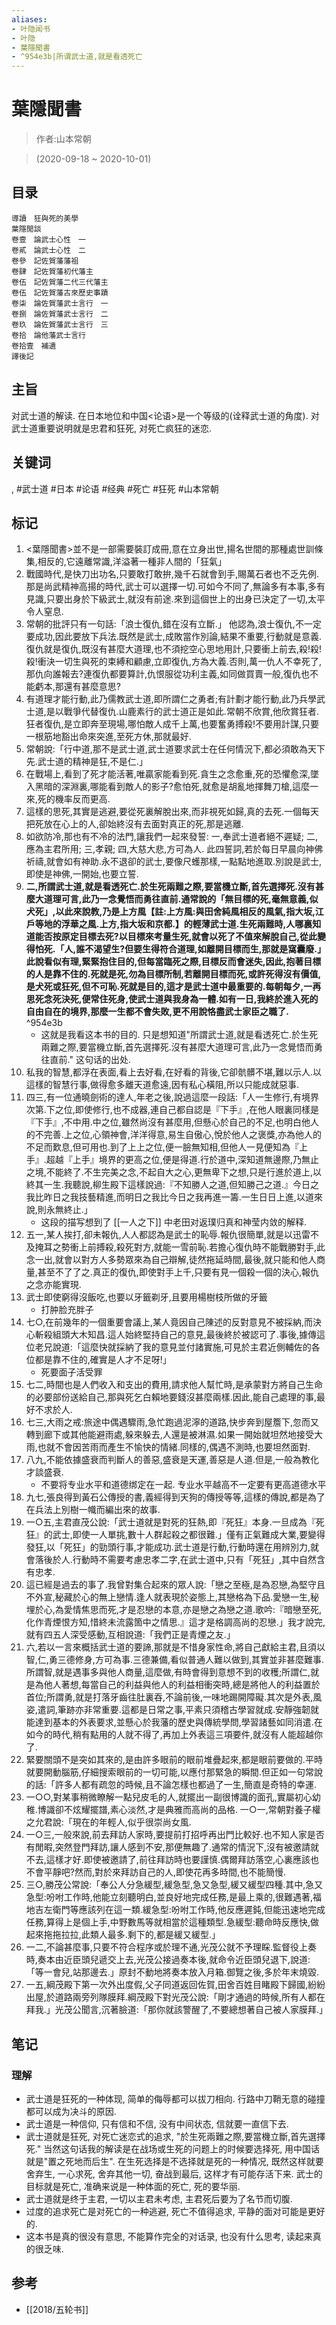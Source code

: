```yaml
---
aliases:
- 叶隐闻书
- 叶隐
- 葉隱聞書
- ^954e3b|所谓武士道,就是看透死亡
---
```


# 葉隱聞書

> 作者:山本常朝

> (2020-09-18 \~ 2020-10-01)


## 目录
```
導讀　狂與死的美學
葉隱閒談
卷壹　論武士心性　一
卷貳　論武士心性　二
卷參　記佐賀藩藩祖
卷肆　記佐賀藩初代藩主
卷伍　記佐賀藩二代三代藩主
卷伍　記佐賀藩古來歷史事蹟
卷柒　論佐賀藩武士言行　一
卷捌　論佐賀藩武士言行　二
卷玖　論佐賀藩武士言行　三
卷拾　論他藩武士言行
卷拾壹　補遺
譯後記
```

## 主旨
对武士道的解读. 在日本地位和中国<论语>是一个等级的(诠释武士道的角度). 对武士道重要说明就是忠君和狂死, 对死亡疯狂的迷恋.

## 关键词
, #武士道 #日本 #论语 #经典 #死亡 #狂死 #山本常朝

## 标记
1. <葉隱聞書>並不是一部需要裝訂成冊,意在立身出世,揚名世間的那種處世訓條集,相反的,它遠離常識,洋溢著一種非人間的「狂氣」
2. 戰國時代,是快刀出功名,只要敢打敢拚,幾千石就會到手,賜萬石者也不乏先例.那是尚武精神高揚的時代,武士可以選擇一切.可如今不同了,無論多有本事,多有見識,只要出身於下級武士,就沒有前途.來到這個世上的出身已決定了一切,太平令人窒息.
3. 常朝的批評只有一句話:「浪士復仇,錯在沒有立斷.」   他認為,浪士復仇,不一定要成功,因此要放下兵法.既然是武士,成敗當作別論,結果不重要,行動就是意義.復仇就是復仇,既沒有甚麼大道理,也不須挖空心思地用計,只要衝上前去,殺!殺!殺!衝決一切生與死的束縛和顧慮,立即復仇,方為大義.否則,萬一仇人不幸死了,那仇向誰報去?連復仇都要算計,仇恨服從功利主義,如同做買賣一般,復仇也不能虧本,那還有甚麼意思?
4. 有道理才能行動,此乃儒教武士道,即所謂仁之勇者;有計劃才能行動,此乃兵學武士道,是以戰爭代替復仇.山鹿素行的武士道正是如此.常朝不欣賞,他欣賞狂者.狂者復仇,是立即奔至現場,哪怕敵人成千上萬,也要奮勇搏殺!不要用計謀,只要一根筋地豁出命來突進,至死方休,那就最好.
5. 常朝說:「行中道,那不是武士道,武士道要求武士在任何情況下,都必須敢為天下先.武士道的精神是狂,不是仁.」
6. 在戰場上,看到了死才能活著,唯贏家能看到死.貪生之念愈重,死的恐懼愈深,墜入黑暗的深淵裏,哪能看到敵人的影子?愈怕死,就愈是胡亂地揮舞刀槍,這麼一來,死的機率反而更高.
7. 這樣的思死,其實是逃避,要從死裏解脫出來,而非視死如歸,真的去死.一個每天把死放在心上的人,卻始終沒有去面對真正的死,那是逃離.
8. 如欲防冷,那也有不冷的法門,讓我們一起來發誓: 一,奉武士道者絕不遲疑; 二,應為主君所用; 三,孝親; 四,大慈大悲,方可為人. 此四誓詞,若於每日早晨向神佛祈禱,就會如有神助.永不退卻的武士,要像尺蠖那樣,一點點地進取.別說是武士,即使是神佛,一開始,也要立誓.
9. **二,所謂武士道,就是看透死亡.於生死兩難之際,要當機立斷,首先選擇死.沒有甚麼大道理可言,此乃一念覺悟而勇往直前.通常說的「無目標的死,毫無意義,似犬死」,以此來說教,乃是上方風【註:上方風:與田舍純風相反的風氣,指大坂,江戶等地的浮華之風.上方,指大坂和京都.】的輕薄武士道.生死兩難時,人哪裏知道能否按原定目標去死?以目標來考量生死,就會以死了不值來解脫自己,從此變得怕死.「人,誰不渴望生?但要生得符合道理,如離開目標而生,那就是窩囊廢.」此說看似有理,緊緊抱住目的,但每當臨死之際,目標反而會迷失,因此,抱著目標的人是靠不住的.死就是死,勿為目標所制,若離開目標而死,或許死得沒有價值,是犬死或狂死,但不可恥.死就是目的,這才是武士道中最重要的.每朝每夕,一再思死念死決死,便常住死身,使武士道與我身為一體.如有一日,我終於進入死的自由自在的境界,那麼一生都不會失敗,更不用說恪盡武士家臣之職了.** ^954e3b
    * 这就是我看这本书的目的. 只是想知道"所謂武士道,就是看透死亡.於生死兩難之際,要當機立斷,首先選擇死.沒有甚麼大道理可言,此乃一念覺悟而勇往直前." 这句话的出处.
10. 私我的智慧,都浮在表面,看上去好看,在好看的背後,它卻骯髒不堪,難以示人.以這樣的智慧行事,做得愈多離天道愈遠,因有私心橫阻,所以只能成就惡事.
11. 四三,有一位通曉劍術的達人,年老之後,說過這麼一段話:「人一生修行,有境界次第.下之位,即使修行,也不成器,連自己都自認是『下手』,在他人眼裏同樣是『下手』,不中用.中之位,雖然尚沒有甚麼用,但懸心於自己的不足,也明白他人的不完善.上之位,心領神會,洋洋得意,易生自傲心,悅於他人之褒獎,亦為他人的不足而歎息,但可用也.到了上上之位,便一臉無知相,但他人一見便知為『上手』.超越『上手』境界的更高之位,便是得道.行於道中,深知道無邊際,乃無止之境,不能終了.不生完美之念,不起自大之心,更無卑下之想,只是行進於道上,以終其一生.我聽說,柳生殿下這樣說過:『不知勝人之道,但知勝己之道.』今日之我比昨日之我技藝精進,而明日之我比今日之我再進一籌.一生日日上進,以道來說,則永無終止.」
    - 这段的描写想到了 [[一人之下]] 中老田对返璞归真和神莹内敛的解释.
12. 五一,某人挨打,卻未報仇,人人都認為是武士的恥辱.報仇很簡單,就是以迅雷不及掩耳之勢衝上前搏殺,殺死對方,就能一雪前恥.若擔心復仇時不能戰勝對手,此念一出,就會以對方人多勢眾來為自己辯解,徒然拖延時間,最後,就只能和他人商量,甚至不了了之.真正的復仇,即使對手上千,只要有見一個殺一個的決心,報仇之念亦能實現.
13. 武士即使窮得沒飯吃,也要以牙籤剃牙,且要用楊樹枝所做的牙籤
    * 打肿脸充胖子
14. 七○,在前幾年的一個重要會議上,某人竟因自己陳述的反對意見不被採納,而決心斬殺組頭大木知昌.這人始終堅持自己的意見,最後終於被認可了.事後,據傳這位老兄說道:「這麼快就採納了我的意見並付諸實施,可見於主君近側輔佐的各位都是靠不住的,確實是人才不足呀!」
    * 死要面子活受罪
15. 七二,時間也是人們收入和支出的費用,請求他人幫忙時,是承蒙對方將自己生命的必要部份送給自己,那與死乞白賴地要錢沒甚麼兩樣.因此,能自己處理的事,最好不求於人.
16. 七三,大雨之戒:旅途中偶遇驟雨,急忙跑過泥濘的道路,快步奔到屋簷下,忽而又轉到廊下或其他能避雨處,躲來躲去,人還是被淋濕.如果一開始就坦然地接受大雨,也就不會因苦雨而產生不愉快的情緒.同樣的,偶遇不測時,也要坦然面對.
17. 八九,不能依據盛衰而判斷人的善惡,盛衰是天運,善惡是人道.但是,一般為教化才談盛衰.
    * 不要将专业水平和道德绑定在一起. 专业水平越高不一定要有更高道德水平
18. 九七,張良得到黃石公傳授的書,義經得到天狗的傳授等等,這樣的傳說,都是為了在兵法上別樹一幟而編出來的故事.
19. 一○五,主君直茂公說:「武士道就是對死的狂熱,即『死狂』本身.一旦成為『死狂』的武士,即使一人單挑,數十人群起殺之都很難.」僅有正氣難成大業,要變得發狂,以「死狂」的勁頭行事,才能成功.武士道是行動,行動時還在用辨別力,就會落後於人.行動時不需要考慮忠孝二字,在武士道中,只有「死狂」,其中自然含有忠孝.
20. 這已經是過去的事了.我曾對集合起來的眾人說:「戀之至極,是為忍戀,為堅守且不外宣,秘藏於心的無上戀情.逢人就表現於姿態上,其戀格為下品.愛戀一生,秘埋於心,為愛情焦思而死,才是忍戀的本意,亦是戀之為戀之道.歌吟:『暗戀至死,化作青煙恨方知,惜終未流露箇中之情思.』這才是格調高尚的忍戀.」我才說完,就有四五人深受感動,互相說道:「我們正是青煙之友.」
21. 六,若以一言來概括武士道的要諦,那就是不惜身家性命,將自己獻給主君,且須以智,仁,勇三德修身,方可為事.三德兼備,看似普通人難以做到,其實並非甚麼難事.所謂智,就是遇事多與他人商量,這麼做,有時會得到意想不到的收穫;所謂仁,就是為他人著想,每當自己的利益與他人的利益相衝突時,總是將他人的利益置於首位;所謂勇,就是打落牙齒往肚裏吞,不論前後,一味地踢開障礙.其次是外表,風姿,遣詞,筆跡亦非常重要.這都是日常之事,平素只須稽古學習就成.安靜強韌就能達到基本的外表要求,並懸心於我藩的歷史與傳統學問,學習諸藝如同消遣.在如今的時代,稍有點用的人就不得了,再加上外表這三項要件,就沒有人能超越你了.
22. 緊要關頭不是突如其來的,是由許多眼前的眼前堆疊起來,都是眼前要做的.平時就要開動腦筋,仔細搜索眼前的一切可能,以應付那緊急的瞬間.但正如一句常說的話:「許多人都有疏忽的時候,且不論怎樣也都過了一生,簡直是奇特的幸運.
23. 一○○,對某事稍微瞭解一點兒皮毛的人,就擺出一副很博識的面孔,實屬初心幼稚.博識卻不炫耀擺譜,素心淡然,才是典雅而高尚的品格.   一○一,常朝對養子權之允君說:「現在的年輕人,似乎很崇尚女風.
24. 一○三,一般來說,前去拜訪人家時,要提前打招呼再出門比較好.也不知人家是否有閒暇,突然登門拜訪,讓人感到不安,那便無趣了.通常的情況下,沒有被邀請就不去,這樣才好.即使被邀請了,前往拜訪時也要謹慎.偶爾拜訪落空,心裏應該也不會平靜吧?然而,對於來拜訪自己的人,即使花再多時間,也不能簡慢.
25. 三○,勝茂公常說:「奉公人分急緩型,緩急型,急又急型,緩又緩型四種.其中,急又急型:吩咐工作時,他能立刻聽明白,並良好地完成任務,是最上乘的,很難遇著,福地吉左衛門等應該列在這一類.緩急型:吩咐工作時,他反應遲鈍,但能迅速地完成任務,算得上是個上手,中野數馬等就相當於這種類型.急緩型:聽命時反應快,做起來拖拖拉拉,此類人最多.剩下的,都是緩又緩型.」
26. 一二,不論甚麼事,只要不符合程序或於理不通,光茂公就不予理睬.監督役上奏時,奏本由近臣頭兒遞交上去,光茂公接過奏本後,就命令近臣頭兒退下,說道:「等一會兒,站那邊去.」原封不動地將奏本放入月箱.御覽之後,多於年末燒毀.
27. 一五,綱茂殿下第一次外出度假,父子同道返回佐賀,田舍百姓目睹殿下歸國,紛紛出屋,於道路兩旁列隊膜拜.綱茂殿下對光茂公說:「剛才通過的時候,所有人都在拜我.」光茂公聞言,沉著臉道:「那你就該警醒了,不要總想著自己被人家膜拜.」

## 笔记

### 理解
* 武士道是狂死的一种体现, 简单的侮辱都可以拔刀相向. 行路中刀鞘无意的碰撞都可以成为决斗的原因.
* 武士道是一种信仰, 只有信和不信, 没有中间状态, 信就要一直信下去.
* 武士道就是狂死, 对死亡迷恋式的追求, "於生死兩難之際,要當機立斷,首先選擇死." 当然这句话我的解读是在战场或生死的问题上的时候要选择死, 用中国话就是"置之死地而后生". 在生死选择是不选择就是死的一种情况, 既然这样就要舍弃生, 一心求死, 舍弃其他一切, 奋战到最后, 这样才有可能存活下来. 武士的目标就是死亡, 准确来说是一种体面的死亡, 死的要华丽.
* 武士道就是终于主君, 一切以主君未考虑, 主君死后要为了名节而切腹.
* 过度的追求死亡是对死亡的一种逃避, 死亡不值得追求, 平静的面对可能是更好的.
* 这本书是真的很没有意思, 不能算作完全的对话录, 也没有什么思考, 读起来真的很乏味.

## 参考

* [[2018/五轮书]]

